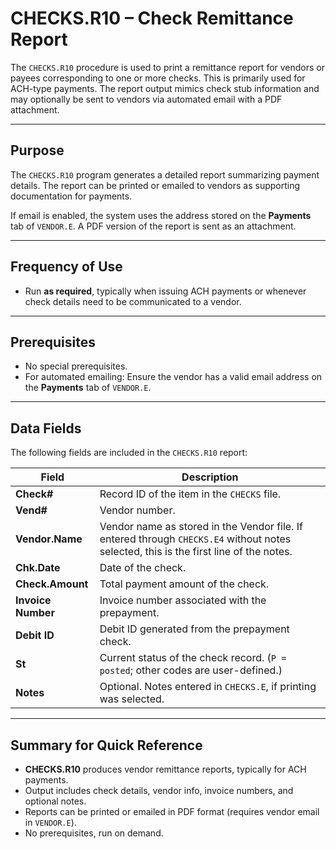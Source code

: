 # CHECKS.R10 – Check Remittance Report

<PageHeader />

The `CHECKS.R10` procedure is used to print a remittance report for vendors or payees corresponding to one or more checks. This is primarily used for ACH-type payments. The report output mimics check stub information and may optionally be sent to vendors via automated email with a PDF attachment.


---

## Purpose

The `CHECKS.R10` program generates a detailed report summarizing payment details. The report can be printed or emailed to vendors as supporting documentation for payments.  

If email is enabled, the system uses the address stored on the **Payments** tab of `VENDOR.E`. A PDF version of the report is sent as an attachment.

---

## Frequency of Use

- Run **as required**, typically when issuing ACH payments or whenever check details need to be communicated to a vendor.

---

## Prerequisites

- No special prerequisites.  
- For automated emailing: Ensure the vendor has a valid email address on the **Payments** tab of `VENDOR.E`.

---

## Data Fields

The following fields are included in the `CHECKS.R10` report:

| Field          | Description |
|----------------|-------------|
| **Check#**     | Record ID of the item in the `CHECKS` file. |
| **Vend#**      | Vendor number. |
| **Vendor.Name** | Vendor name as stored in the Vendor file. If entered through `CHECKS.E4` without notes selected, this is the first line of the notes. |
| **Chk.Date**   | Date of the check. |
| **Check.Amount** | Total payment amount of the check. |
| **Invoice Number** | Invoice number associated with the prepayment. |
| **Debit ID**   | Debit ID generated from the prepayment check. |
| **St**         | Current status of the check record. (`P = posted`; other codes are user-defined.) |
| **Notes**      | Optional. Notes entered in `CHECKS.E`, if printing was selected. |

---

## Summary for Quick Reference

- **CHECKS.R10** produces vendor remittance reports, typically for ACH payments.  
- Output includes check details, vendor info, invoice numbers, and optional notes.  
- Reports can be printed or emailed in PDF format (requires vendor email in `VENDOR.E`).  
- No prerequisites, run on demand.  

<PageFooter />
